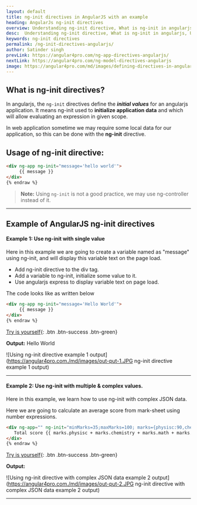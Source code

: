 ```yaml
---
layout: default
title: ng-init directives in AngularJS with an example
heading: AngularJs ng-init directives 
overview: Understanding ng-init directive, What is ng-init in angularjs, Use of AngularJS ng-init directives with an example, ng-init defines initial values for an angularjs application.
desc:  Understanding ng-init directive, What is ng-init in angularjs, Use of AngularJS ng-init directives with an example, ng-init defines initial values for an angularjs application.
keywords: ng-init directives
permalink: /ng-init-directives-angularjs/
author: Satinder singh
prevLink: https://angular4pro.com/ng-app-directives-angularjs/
nextLink: https://angular4pro.com/ng-model-directives-angularjs
image: https://angular4pro.com/md/images/defining-directives-in-angularjs.jpg
---
```


## <i class="fa fa-angle-double-right color"></i> What is ng-init directives?

In angularjs, the `ng-init` directives define the ***initial values*** for an angularjs application. It means ng-init used to **initialize application data** and which will allow evaluating an expression in given scope. 

In web application sometime we may require some local data for our application, so this can be done with the **ng-init** directive. 


## Usage of ng-init directive:

```html {% raw %}
<div ng-app ng-init="message='hello world'">
     {{ message }}
</div>
{% endraw %}
```


> **Note:** Using `ng-init` is not a good practice, we may use ng-controller instead of it.

---

## <i class="fa fa-angle-double-right color"></i> Example of AngularJS ng-init directives

#### Example 1: Use ng-init with single value

Here in this example we are going to create a variable named as "message" using ng-init, and will display this variable text on the page load.

* Add ng-init directive to the div tag.
* Add a variable to ng-init, initialize some value to it.
* Use angularjs express to display variable text on page load.

The code looks like as written below

```html {% raw %}
<div ng-app ng-init="message='Hello World'">
     {{ message }}
</div>
{% endraw %}
```
[Try is yourself](https://angular4pro.com/demos/editor.html?f=demo&i=114){: .btn .btn-success .btn-green}

**Output:**  Hello World

![Using ng-init directive example 1 output](https://angular4pro.com./md/images/out-put-1.JPG ng-init directive example 1 output)

---

#### Example 2: Use ng-init with multiple & complex values.
Here in this example, we learn how to use ng-init with complex JSON data. 

Here we are going to calculate an average score from mark-sheet using number expressions. 

```html {% raw %}
<div ng-app="" ng-init="minMarks=35;maxMarks=100; marks={physisc:90,chemistry:65,math:75,biology:80}">
   Total score {{ marks.physisc + marks.chemistry + marks.math + marks.biology}} out of {{ 4 * maxMarks}}
</div>
{% endraw %}
```
[Try is yourself](https://angular4pro.com/demos/editor.html?f=demo&i=115){: .btn .btn-success .btn-green}

**Output:**  

![Using ng-init directive  with complex JSON data example 2 output](https://angular4pro.com./md/images/out-put-2.JPG ng-init directive with complex JSON data example 2 output)



---
